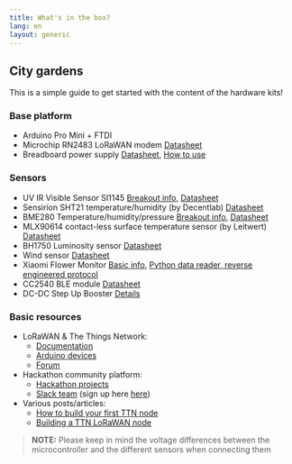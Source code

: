 ```yaml
---
title: What's in the box?
lang: en
layout: generic
---
```


## City gardens

This is a simple guide to get started with the content of the hardware kits!

### Base platform

 * Arduino Pro Mini + FTDI
 * Microchip RN2483 LoRaWAN modem [Datasheet](http://ww1.microchip.com/downloads/en/DeviceDoc/50002346B.pdf)
 * Breadboard power supply [Datasheet](https://hobbyking.com/media/file/403178644X1017066X57.pdf), [How to use](https://www.sunfounder.com/wiki/index.php?title=How_to_use_YwRobot_Power_Supply_Properly)

### Sensors

 * UV IR Visible Sensor SI1145 [Breakout info](https://cdn-learn.adafruit.com/downloads/pdf/adafruit-si1145-breakout-board-uv-ir-visible-sensor.pdf), [Datasheet](https://cdn-shop.adafruit.com/datasheets/Si1145-46-47.pdf)
 * Sensirion SHT21 temperature/humidity (by Decentlab) [Datasheet](http://staging1.unep.org/uneplive/media/docs/air_quality/aqm_document_v1/Blue%20Print/Components/Microcomputer%20and%20sensors/D.%20Supporting%20Sensors/D.1%20Temp%20&%20Humidity/Datasheet%20SHT21.pdf)
 * BME280 Temperature/humidity/pressure [Breakout info](https://cdn-learn.adafruit.com/downloads/pdf/adafruit-bme280-humidity-barometric-pressure-temperature-sensor-breakout.pdf), [Datasheet](https://cdn-shop.adafruit.com/datasheets/BST-BME280_DS001-10.pdf)
 * MLX90614 contact-less surface temperature sensor (by Leitwert) [Datasheet](https://www.sparkfun.com/datasheets/Sensors/Temperature/MLX90614_rev001.pdf)
 * BH1750 Luminosity sensor [Datasheet](http://rohmfs.rohm.com/en/products/databook/datasheet/ic/sensor/light/bh1750fvi-e.pdf)
 * Wind sensor [Datasheet](http://www.ekt2.com/pdf/412_CH_WIND_SENSOR.pdf)
 * Xiaomi Flower Monitor [Basic info](http://img.banggood.com/file/products/20160715033032How%20to%20Use%20Flower%20Plant%20Monitor.pdf), [Python data reader, reverse engineered protocol](https://github.com/open-homeautomation/miflora)
 * CC2540 BLE module [Datasheet](http://www.ti.com/product/CC2541)
 * DC-DC Step Up Booster [Details](http://www.icstation.com/icstation-mt3608-step-booster-power-apply-module-p-3448.html)

### Basic resources

 * LoRaWAN & The Things Network:
    * [Documentation](https://www.thethingsnetwork.org/docs/)
    * [Arduino devices](https://www.thethingsnetwork.org/docs/devices/arduino/)
    * [Forum](https://www.thethingsnetwork.org/forum/)
 * Hackathon community platform:
    * [Hackathon projects](https://now.makezurich.ch)
    * [Slack team](https://ttn-ch.slack.com/) (sign up here [here](https://ttn-ch.herokuapp.com/))
 * Various posts/articles:
    * [How to build your first TTN node](https://www.thethingsnetwork.org/forum/t/how-to-build-your-first-ttn-node-arduino-rn2483/1574)
    * [Building a TTN LoRaWAN node](https://www.vdsar.net/build-ttn-lora-node/)

> **NOTE:** Please keep in mind the voltage differences between the microcontroller and the different sensors when connecting them
